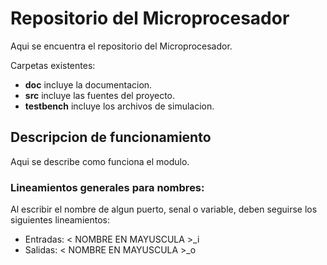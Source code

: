 # Repositorio del Microprocesador

Aqui se encuentra el repositorio del Microprocesador.

Carpetas existentes:

* **doc** incluye la documentacion.
* **src** incluye las fuentes del proyecto.
* **testbench** incluye los archivos de simulacion.

## Descripcion de funcionamiento
Aqui se describe como funciona el modulo.

### Lineamientos generales para nombres:
Al escribir el nombre de algun puerto, senal o variable, deben seguirse
los siguientes lineamientos:

* Entradas: < NOMBRE EN MAYUSCULA >_i
* Salidas: < NOMBRE EN MAYUSCULA >_o
